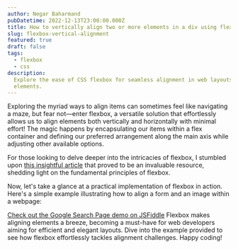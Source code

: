 ```yaml
---
author: Negar Baharmand
pubDatetime: 2022-12-13T23:00:00.000Z
title: How to vertically align two or more elements in a div using flexbox?
slug: flexbox-vertical-alignment
featured: true
draft: false
tags:
  - flexbox
  - css
description:
  Explore the ease of CSS flexbox for seamless alignment in web layouts through a straightforward example, simplifying the complexities of positioning
  elements.
---
```


Exploring the myriad ways to align items can sometimes feel like navigating a maze, but fear not—enter flexbox, a versatile solution that effortlessly allows us to align elements both vertically and horizontally with minimal effort! The magic happens by encapsulating our items within a flex container and defining our preferred arrangement along the main axis while adjusting other available options.

For those looking to delve deeper into the intricacies of flexbox, I stumbled upon [this insightful article](https://css-tricks.com/snippets/css/a-guide-to-flexbox/) that proved to be an invaluable resource, shedding light on the fundamental principles of flexbox.

Now, let's take a glance at a practical implementation of flexbox in action. Here's a simple example illustrating how to align a form and an image within a webpage:

[Check out the Google Search Page demo on JSFiddle](https://jsfiddle.net/ca7f35pw/1/)
Flexbox makes aligning elements a breeze, becoming a must-have for web developers aiming for efficient and elegant layouts. Dive into the example provided to see how flexbox effortlessly tackles alignment challenges. Happy coding!
